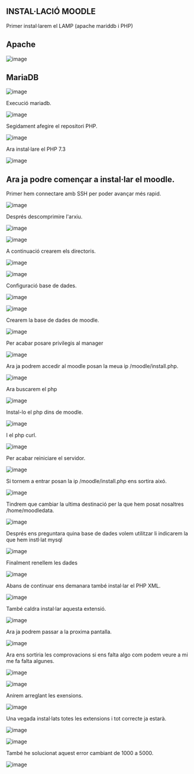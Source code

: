 ## INSTAL·LACIÓ MOODLE

Primer instal·larem el LAMP (apache mariddb i PHP) 
## Apache
![image](https://user-images.githubusercontent.com/114423054/204297735-9024b033-a9a2-4e16-8b4f-04c58187bcd6.png)

## MariaDB
![image](https://user-images.githubusercontent.com/114423054/204298167-39e30ed8-871d-40a5-9900-a14bd8b2bb48.png)

Execució mariadb.

![image](https://user-images.githubusercontent.com/114423054/204298796-27032dfe-b106-4992-8539-d47217532c21.png)

Segidament afegire el repositori PHP.

![image](https://user-images.githubusercontent.com/114423054/204299456-ddcb34b1-5df1-4e72-9043-d86358b8a7d9.png)

Ara instal·lare el PHP 7.3

![image](https://user-images.githubusercontent.com/114423054/204299695-80e09595-1d6a-4c23-89ff-b1e77116a38e.png)

## Ara ja podre començar a instal·lar el moodle.

Primer hem connectare amb SSH per poder avançar més rapid.

![image](https://user-images.githubusercontent.com/114423054/204300667-35948553-445f-4cee-84f0-368bcfdbb581.png)

Després descomprimire l'arxiu.

![image](https://user-images.githubusercontent.com/114423054/204301377-44a395b3-8713-44fb-a17a-777b0d373258.png)

![image](https://user-images.githubusercontent.com/114423054/204301457-4a7f5f58-6f0f-4386-bc41-97b825840565.png)

A continuació crearem els directoris.

![image](https://user-images.githubusercontent.com/114423054/204301945-47916e14-e1cf-481e-b50a-490d9f5bf05f.png)

![image](https://user-images.githubusercontent.com/114423054/204302421-6112e346-e2bd-4ac1-9332-78169bd94806.png)

Configuració base de dades.

![image](https://user-images.githubusercontent.com/114423054/204302694-cab2f39b-e4e2-4c99-a5ea-20055d45f408.png)

![image](https://user-images.githubusercontent.com/114423054/204302886-ad89f1f7-3a08-4873-ad5c-4e964e4948de.png)

Crearem la base de dades de moodle.

![image](https://user-images.githubusercontent.com/114423054/204303186-c58713f3-4486-4fbd-84a9-c11155b98a7d.png)

Per acabar posare privilegis al manager 

![image](https://user-images.githubusercontent.com/114423054/204303688-89afaf21-89cb-454a-baac-954978e6e45b.png)

Ara ja podrem accedir al moodle posan la meua ip /moodle/install.php.

![image](https://user-images.githubusercontent.com/114423054/204304379-c3d814f5-c00f-42df-af58-1be2ae87229c.png)

Ara buscarem el php 

![image](https://user-images.githubusercontent.com/114423054/204305581-c06e2343-3085-4416-a26b-c846a3a68b24.png)

Instal-lo el php dins de moodle.

![image](https://user-images.githubusercontent.com/114423054/204305751-75ac9071-a25b-48bb-b505-c555ea9f4ae6.png)

I el php curl.

![image](https://user-images.githubusercontent.com/114423054/204305991-6285d510-665c-4789-9eb6-e509698435e1.png)

Per acabar reiniciare el servidor.

![image](https://user-images.githubusercontent.com/114423054/204306189-333b3766-c9aa-449e-ab70-700eb348c6a0.png)

Si tornem a entrar posan la ip /moodle/install.php
ens sortira aixó.

![image](https://user-images.githubusercontent.com/114423054/204332963-65eaffad-bf72-49b2-bb80-607fffe4c942.png)

Tindrem que cambiar la ultima destinació per la que hem posat nosaltres /home/moodledata.

![image](https://user-images.githubusercontent.com/114423054/204333295-198393a5-852b-4fb4-ab48-d419b5acc37b.png)

Després ens preguntara quina base de dades volem utilitzar li indicarem la que hem instl·lat mysql

![image](https://user-images.githubusercontent.com/114423054/204334331-288cf6d5-ec1e-4c73-a183-36e50fc64c3e.png)

Finalment renellem les dades 

![image](https://user-images.githubusercontent.com/114423054/204334769-884a6962-a1b9-4ee3-9bf0-5c03af94f81c.png)

Abans de continuar ens demanara també instal·lar el PHP XML.

![image](https://user-images.githubusercontent.com/114423054/204346986-5f9824c9-ad77-4e8e-91d0-e911eb9eb352.png)

També caldra instal·lar aquesta extensió.

![image](https://user-images.githubusercontent.com/114423054/204347272-00b4d8df-f5f8-4a74-a72c-3fe4ceea754a.png)

Ara ja podrem passar a la proxima pantalla.

![image](https://user-images.githubusercontent.com/114423054/204347649-a28edfe0-4f12-4c5c-b833-004d2e3b4b25.png)

Ara ens sortiria les comprovacions si ens falta algo com podem veure a mi me fa falta algunes.

![image](https://user-images.githubusercontent.com/114423054/204348690-ecf491e3-c091-48b4-98b5-b6354df0e78a.png)

![image](https://user-images.githubusercontent.com/114423054/204348639-2aa1002d-fc1b-416b-b643-00712ef5bd54.png)

Anirem arreglant les exensions.

![image](https://user-images.githubusercontent.com/114423054/204348856-f6b4c17f-c0ac-4965-8896-877b31c49e93.png)

Una vegada instal·lats totes les extensions i tot correcte ja estarà.

![image](https://user-images.githubusercontent.com/114423054/204352477-873f1286-d3bf-482a-ac92-a1bf4ad411e5.png)

![image](https://user-images.githubusercontent.com/114423054/204352514-d2da8125-2ff7-4517-babd-68604680e6ce.png)

També he solucionat aquest error cambiant de 1000 a 5000.

![image](https://user-images.githubusercontent.com/114423054/204353557-b25eec4c-821e-4180-bcd1-7d803b268c29.png)

